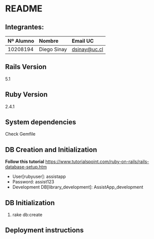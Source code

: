 # README

## Integrantes:
| Nº Alumno    | Nombre              | Email UC      |
|:-------------|:--------------------|:--------------|
| 10208194     | Diego Sinay         | dsinay@uc.cl  |

## Rails Version
5.1
## Ruby Version
2.4.1
## System dependencies
Check Gemfile
## DB Creation and Initialization
**Follow this tutorial**
https://www.tutorialspoint.com/ruby-on-rails/rails-database-setup.htm
* User[rubyuser]: assistapp
* Password: assist123
* Development DB[library_development]: AssistApp_development
## DB Initialization
1. rake db:create

## Deployment instructions

